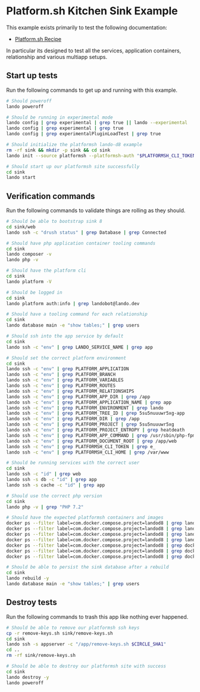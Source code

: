 Platform.sh Kitchen Sink Example
================================

This example exists primarily to test the following documentation:

* [Platform.sh Recipe](https://docs.lando.dev/config/platformsh.html)

In particular its designed to test all the services, application containers, relationship
and various multiapp setups.

Start up tests
--------------

Run the following commands to get up and running with this example.

```bash
# Should poweroff
lando poweroff

# Should be running in experimental mode
lando config | grep experimental | grep true || lando --experimental
lando config | grep experimental | grep true
lando config | grep experimentalPluginLoadTest | grep true

# Should initialize the platformsh lando-d8 example
rm -rf sink && mkdir -p sink && cd sink
lando init --source platformsh --platformsh-auth "$PLATFORMSH_CLI_TOKEN" --platformsh-site lando-kitchensink --platformsh-key-name "$CIRCLE_SHA1"

# Should start up our platformsh site successfully
cd sink
lando start
```

Verification commands
---------------------

Run the following commands to validate things are rolling as they should.

```bash
# Should be able to bootstrap sink 8
cd sink/web
lando ssh -c "drush status" | grep Database | grep Connected

# Should have php application container tooling commands
cd sink
lando composer -v
lando php -v

# Should have the platform cli
cd sink
lando platform -V

# Should be logged in
cd sink
lando platform auth:info | grep landobot@lando.dev

# Should have a tooling command for each relationship
cd sink
lando database main -e "show tables;" | grep users

# Should ssh into the app service by default
cd sink
lando ssh -c "env" | grep LANDO_SERVICE_NAME | grep app

# Should set the correct platform environment
cd sink
lando ssh -c "env" | grep PLATFORM_APPLICATION
lando ssh -c "env" | grep PLATFORM_BRANCH
lando ssh -c "env" | grep PLATFORM_VARIABLES
lando ssh -c "env" | grep PLATFORM_ROUTES
lando ssh -c "env" | grep PLATFORM_RELATIONSHIPS
lando ssh -c "env" | grep PLATFORM_APP_DIR | grep /app
lando ssh -c "env" | grep PLATFORM_APPLICATION_NAME | grep app
lando ssh -c "env" | grep PLATFORM_ENVIRONMENT | grep lando
lando ssh -c "env" | grep PLATFORM_TREE_ID | grep 5su5nuuuwr5xg-app
lando ssh -c "env" | grep PLATFORM_DIR | grep /app
lando ssh -c "env" | grep PLATFORM_PROJECT | grep 5su5nuuuwr5xg
lando ssh -c "env" | grep PLATFORM_PROJECT_ENTROPY | grep heatdeath
lando ssh -c "env" | grep PLATFORM_APP_COMMAND | grep /usr/sbin/php-fpm
lando ssh -c "env" | grep PLATFORM_DOCUMENT_ROOT | grep /app/web
lando ssh -c "env" | grep PLATFORMSH_CLI_TOKEN | grep e_
lando ssh -c "env" | grep PLATFORMSH_CLI_HOME | grep /var/www

# Should be running services with the correct user
cd sink
lando ssh -c "id" | grep web
lando ssh -s db -c "id" | grep app
lando ssh -s cache -c "id" | grep app

# Should use the correct php version
cd sink
lando php -v | grep "PHP 7.2"

# Should have the expected platformsh containers and images
docker ps --filter label=com.docker.compose.project=landod8 | grep landod8_app_1
docker ps --filter label=com.docker.compose.project=landod8 | grep landod8_cache_1
docker ps --filter label=com.docker.compose.project=landod8 | grep landod8_db_1
docker ps --filter label=com.docker.compose.project=landod8 | grep landod8_app_1
docker ps --filter label=com.docker.compose.project=landod8 | grep docker.registry.platform.sh/php-7.2
docker ps --filter label=com.docker.compose.project=landod8 | grep docker.registry.platform.sh/redis-5.0
docker ps --filter label=com.docker.compose.project=landod8 | grep docker.registry.platform.sh/mariadb-10.2

# Should be able to persist the sink database after a rebuild
cd sink
lando rebuild -y
lando database main -e "show tables;" | grep users
```

Destroy tests
-------------

Run the following commands to trash this app like nothing ever happened.

```bash
# Should be able to remove our platformsh ssh keys
cp -r remove-keys.sh sink/remove-keys.sh
cd sink
lando ssh -s appserver -c "/app/remove-keys.sh $CIRCLE_SHA1"
cd ..
rm -rf sink/remove-keys.sh

# Should be able to destroy our platformsh site with success
cd sink
lando destroy -y
lando poweroff
```
